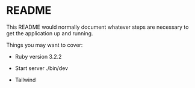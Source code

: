# README

This README would normally document whatever steps are necessary to get the
application up and running.

Things you may want to cover:

* Ruby version 3.2.2

* Start server ./bin/dev

* Tailwind

